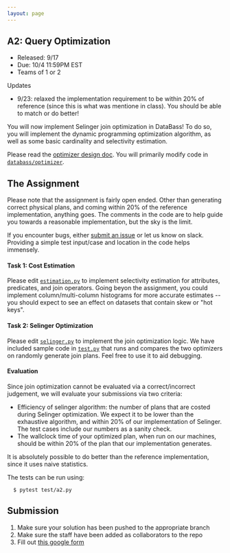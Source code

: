 ```yaml
---
layout: page
---
```



## A2: Query Optimization

* Released: 9/17
* Due: 10/4 11:59PM EST
* Teams of 1 or 2

Updates

* 9/23: relaxed the implementation requirement to be within 20% of reference (since this is what was mentione in class).  You should be able to match or do better!

You will now implement Selinger join optimization in DataBass!  To do so, you will implement the dynamic programming optimization algorithm, as well as some basic cardinality and selectivity estimation.

Please read the [optimizer design doc](../databass/optimizer/README.md).  You will primarily modify code in [`databass/optimizer`](../databass/optimizer).

## The Assignment

Please note that the assignment is fairly open ended. Other than generating correct physical plans, and coming within 20% of the reference implementation, anything goes.  The comments in the code are to help guide you towards a reasonable implementation, but the sky is the limit.

If you encounter bugs, either [submit an issue](https://github.com/w6113/databass-public/issues/new) or let us know on slack.  Providing a simple test input/case and location in the code helps immensely.  

#### Task 1: Cost Estimation

Please edit [`estimation.py`](../databass/optimizer/estimation.py) to implement selectivity estimation for attributes, predicates, and join operators.
Going beyon the assignment, you could implement column/multi-column histograms for more accurate estimates -- you should expect to see an effect on datasets that contain skew or "hot keys".


#### Task 2: Selinger Optimization

Please edit [`selinger.py`](../databass/optimizer/selinger.py) to implement the join optimization logic.
We have included sample code in [`test.py`](../test.py) that runs and compares the two optimizers on randomly generate join plans.  Feel free to use it to aid debugging.

#### Evaluation

Since join optimization cannot be evaluated via a correct/incorrect judgement, we will evaluate your submissions via two criteria:

* Efficiency of selinger algorithm: the number of plans that are costed during Selinger optimization.   We expect it to be lower than the exhaustive algorithm, and within 20% of our implementation of Selinger.  The test cases include our numbers as a sanity check.
* The wallclock time of your optimized plan, when run on our machines, should be within 20% of the plan that our implementation generates.

It is absolutely possible to do better than the reference implementation, since it uses naive statistics.

The tests can be run using:

      $ pytest test/a2.py 


## Submission

1. Make sure your solution has been pushed to the appropriate branch
2. Make sure the staff have been added as collaborators to the repo
3. Fill out [this google form](https://forms.gle/xcMVdJ6NfDMkXh5k7)

